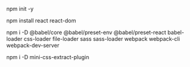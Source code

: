 npm init -y

npm install react react-dom

npm i -D @babel/core @babel/preset-env @babel/preset-react babel-loader css-loader file-loader sass sass-loader webpack webpack-cli webpack-dev-server

npm i -D mini-css-extract-plugin